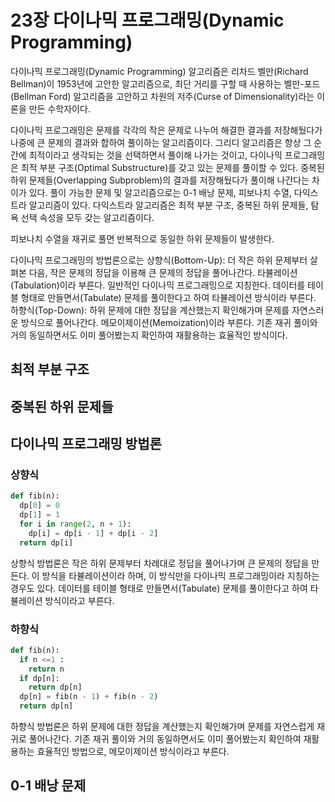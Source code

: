 # 23장 다이나믹 프로그래밍(Dynamic Programming)
다이나믹 프로그래밍(Dynamic Programming) 알고리즘은 리차드 벨만(Richard Bellman)이 1953년에 고안한 알고리즘으로, 최단 거리를 구할 때 사용하는 벨만-포드(Bellman Ford) 알고리즘을 고안하고 차원의 저주(Curse of Dimensionality)라는 이론을 만든 수학자이다.

다이나믹 프로그래밍은 문제를 각각의 작은 문제로 나누어 해결한 결과를 저장해뒀다가 나중에 큰 문제의 결과와 합하여 풀이하는 알고리즘이다. 그리디 알고리즘은 항상 그 순간에 최적이라고 생각되는 것을 선택하면서 풀이해 나가는 것이고, 다이나믹 프로그래밍은 최적 부분 구조(Optimal Substructure)를 갖고 있는 문제를 풀이할 수 있다. 중복된 하위 문제들(Overlapping Subproblem)의 결과를 저장해뒀다가 풀이해 나간다는 차이가 있다. 풀이 가능한 문제 및 알고리즘으로는 0-1 배낭 문제, 피보나치 수열, 다익스트라 알고리즘이 있다. 다익스트라 알고리즘은 최적 부분 구조, 중복된 하위 문제들, 탐욕 선택 속성을 모두 갖는 알고리즘이다.

피보나치 수열을 재귀로 풀면 반복적으로 동일한 하위 문제들이 발생한다. 

다이나믹 프로그래밍의 방법론으로는 상향식(Bottom-Up): 더 작은 하위 문제부터 살펴본 다음, 작은 문제의 정답을 이용해 큰 문제의 정답을 풀어나간다. 타뷸레이션(Tabulation)이라 부른다. 일반적인 다이나믹 프로그래밍으로 지칭한다. 데이터를 테이블 형태로 만들면서(Tabulate) 문제를 풀이한다고 하여 타뷸레이션 방식이라 부른다. 하향식(Top-Down): 하위 문제에 대한 정답을 계산했는지 확인해가며 문제를 자연스러운 방식으로 풀어나간다. 메모이제이션(Memoization)이라 부른다. 기존 재귀 풀이와 거의 동일하면서도 이미 풀어봤는지 확인하여 재활용하는 효율적인 방식이다.

## 최적 부분 구조

## 중복된 하위 문제들

## 다이나믹 프로그래밍 방법론

### 상향식
```Python
def fib(n):
  dp[0] = 0
  dp[1] = 1
  for i in range(2, n + 1):
    dp[i] = dp[i - 1] + dp[i - 2]
  return dp[i]
```

상향식 방법론은 작은 하위 문제부터 차례대로 정답을 풀어나가며 큰 문제의 정답을 만든다. 이 방식을 타뷸레이션이라 하며, 이 방식만을 다이나믹 프로그래밍이라 지칭하는 경우도 있다. 데이터를 테이블 형태로 만들면서(Tabulate) 문제를 풀이한다고 하여 타뷸레이션 방식이라고 부른다.

### 하향식
```Python
def fib(n):
  if n <=1 :
    return n
  if dp[n]:
    return dp[n]
  dp[n] = fib(n - 1) + fib(n - 2)
  return dp[n]
```

하향식 방법론은 하위 문제에 대한 정답을 계산했는지 확인해가며 문제를 자연스럽게 재귀로 풀어나간다. 기존 재귀 풀이와 거의 동일하면서도 이미 풀어봤는지 확인하여 재활용하는 효율적인 방법으로, 메모이제이션 방식이라고 부른다.

## 0-1 배낭 문제
